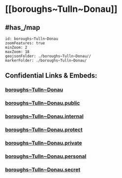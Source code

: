 # [[boroughs~Tulln~Donau]] 



## #has_/map  



```leaflet
id: boroughs~Tulln~Donau
zoomFeatures: true 
minZoom: 2 
maxZoom: 18
geojsonFolder: ./boroughs~Tulln~Donau//
markerFolder: ./boroughs~Tulln~Donau/
```


## Confidential Links & Embeds: 

### [boroughs~Tulln~Donau](/_Standards/Earth/Continent/Europe/Europe~Central/Austria/Austrias_States/Niederösterreich/counties~NÖ/Tulln/cities~Tulln/Tulln~Donau/boroughs~Tulln~Donau.md) 

### [boroughs~Tulln~Donau.public](/_public/Earth/Continent/Europe/Europe~Central/Austria/Austrias_States/Niederösterreich/counties~NÖ/Tulln/cities~Tulln/Tulln~Donau/boroughs~Tulln~Donau.public.md) 

### [boroughs~Tulln~Donau.internal](/_internal/Earth/Continent/Europe/Europe~Central/Austria/Austrias_States/Niederösterreich/counties~NÖ/Tulln/cities~Tulln/Tulln~Donau/boroughs~Tulln~Donau.internal.md) 

### [boroughs~Tulln~Donau.protect](/_protect/Earth/Continent/Europe/Europe~Central/Austria/Austrias_States/Niederösterreich/counties~NÖ/Tulln/cities~Tulln/Tulln~Donau/boroughs~Tulln~Donau.protect.md) 

### [boroughs~Tulln~Donau.private](/_private/Earth/Continent/Europe/Europe~Central/Austria/Austrias_States/Niederösterreich/counties~NÖ/Tulln/cities~Tulln/Tulln~Donau/boroughs~Tulln~Donau.private.md) 

### [boroughs~Tulln~Donau.personal](/_personal/Earth/Continent/Europe/Europe~Central/Austria/Austrias_States/Niederösterreich/counties~NÖ/Tulln/cities~Tulln/Tulln~Donau/boroughs~Tulln~Donau.personal.md) 

### [boroughs~Tulln~Donau.secret](/_secret/Earth/Continent/Europe/Europe~Central/Austria/Austrias_States/Niederösterreich/counties~NÖ/Tulln/cities~Tulln/Tulln~Donau/boroughs~Tulln~Donau.secret.md)

